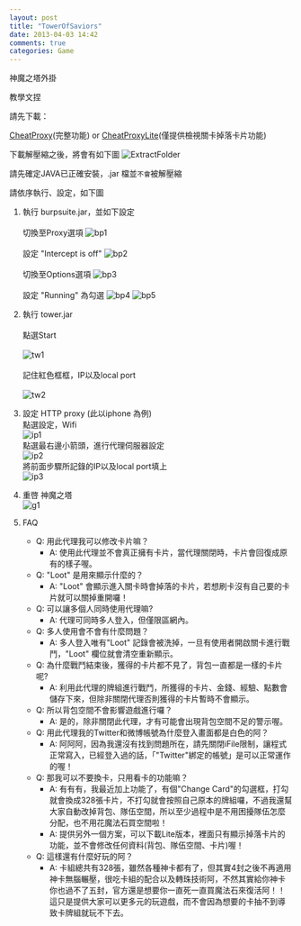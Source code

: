 ```yaml
---
layout: post
title: "TowerOfSaviors"
date: 2013-04-03 14:42
comments: true
categories: Game
---
```


神魔之塔外掛

教學文捏

請先下載：

[CheatProxy][CheatProxy](完整功能)
or
[CheatProxyLite][CheatProxyLite](僅提供檢視關卡掉落卡片功能)

下載解壓縮之後，將會有如下圖
![ExtractFolder][ExtractFolder]

請先確定JAVA已正確安裝，.jar 檔並`不會`被解壓縮

請依序執行、設定，如下圖

1. 執行 burpsuite.jar，並如下設定
    <br>    
    切換至Proxy選項
    ![bp1][bp1]
    <br>    
    設定 "Intercept is off"
    ![bp2][bp2]
    <br>    
    切換至Options選項
    ![bp3][bp3]
    <br>    
    設定 "Running" 為勾選
    ![bp4][bp4]
    ![bp5][bp5]

2. 執行 tower.jar
    <br>    
    點選Start
    <br>    
    ![tw1][tw1]
    <br>    
    記住紅色框框，IP以及local port
    <br>    
    ![tw2][tw2]

3. 設定 HTTP proxy (此以iphone 為例)
    <br>
    點選設定，Wifi
    <br>
    ![ip1][ip1]
    <br>
    點選最右邊小箭頭，進行代理伺服器設定
    <br>
    ![ip2][ip2]
    <br>
    將前面步驟所記錄的IP以及local port填上
    <br>
    ![ip3][ip3]

4. 重啓 神魔之塔
    <br>
    ![g1][g1]

5. FAQ
    - Q: 用此代理我可以修改卡片嘛？
        - A: 使用此代理並不會真正擁有卡片，當代理關閉時，卡片會回復成原有的樣子喔。
    - Q: "Loot" 是用來顯示什麼的？
        - A: "Loot" 會顯示進入關卡時會掉落的卡片，若想刷卡沒有自己要的卡片就可以關掉重開囉！
    - Q: 可以讓多個人同時使用代理嘛?
        - A: 代理可同時多人登入，但僅限區網內。
    - Q: 多人使用會不會有什麼問題？
        - A: 多人登入唯有"Loot" 記錄會被洗掉，一旦有使用者開啟關卡進行戰鬥，"Loot" 欄位就會清空重新顯示。
    - Q: 為什麼戰鬥結束後，獲得的卡片都不見了，背包一直都是一樣的卡片呢?
        - A: 利用此代理的牌組進行戰鬥，所獲得的卡片、金錢、經驗、點數會儲存下來，但除非關閉代理否則獲得的卡片暫時不會顯示。
    - Q: 所以背包空間不會影響遊戲進行囉？
        - A: 是的，除非關閉此代理，才有可能會出現背包空間不足的警示喔。
    - Q: 用此代理我的Twitter和微博帳號為什麼登入畫面都是白色的阿？
        - A: 阿阿阿，因為我還沒有找到問題所在，請先關閉iFile限制，讓程式正常寫入，已經登入過的話，「"Twitter"綁定的帳號」是可以正常運作的喔！
    - Q: 那我可以不要換卡，只用看卡的功能嘛？
        - A: 有有有，我最近加上功能了，有個"Change Card"的勾選框，打勾就會換成328張卡片，不打勾就會按照自己原本的牌組囉，不過我還幫大家自動改掉背包、隊伍空間，所以至少過程中是不用困擾隊伍怎麼分配，也不用花魔法石買空間啦！
        - A: 提供另外一個方案，可以下載Lite版本，裡面只有顯示掉落卡片的功能，並不會修改任何資料(背包、隊伍空間、卡片)喔！
    - Q: 這樣還有什麼好玩的阿？
        - A: 卡組總共有328張，雖然各種神卡都有了，但其實4封之後不再適用神卡無腦輾壓，很吃卡組的配合以及轉珠技術阿，不然其實給你神卡你也過不了五封，官方還是想要你一直死一直買魔法石來復活阿！！這只是提供大家可以更多元的玩遊戲，而不會因為想要的卡抽不到導致卡牌組就玩不下去。

[CheatProxy]: https://mega.co.nz/#!j1RR2TJB!RAeA8Edj1V1T6yUCPhwMzhv4ElNQ1FFcRusBWHR07SM
[CheatProxyLite]: https://mega.co.nz/#!3pYykIAS!EFmI7C73rtNOW4UlAGZ9_QzdPVdrCphGQgcy6Q9Rx1w
[ExtractFolder]: /images/ExtractFolder.png "Extract folder"
[bp1]: /images/bp1.png "bp"
[bp2]: /images/bp2.png "bp"
[bp3]: /images/bp3.png "bp"
[bp4]: /images/bp4.png "bp"
[bp5]: /images/bp5.png "bp"
[tw1]: /images/tw1.png "tw"
[tw2]: /images/tw2.png "tw"
[ip1]: /images/ip1.png "ip"
[ip2]: /images/ip2.png "ip"
[ip3]: /images/ip3.png "ip"
[g1]: /images/g1.png "g"
